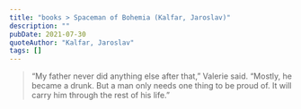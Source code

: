 ```yaml
---
title: "books > Spaceman of Bohemia (Kalfar, Jaroslav)"
description: ""
pubDate: 2021-07-30
quoteAuthor: "Kalfar, Jaroslav"
tags: []
---
```


> “My father never did anything else after that,” Valerie said. “Mostly, he became a drunk. But a man only needs one thing to be proud of. It will carry him through the rest of his life.”